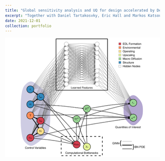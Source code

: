 ```yaml
---
title: "Global sensitivity analysis and UQ for design accelerated by Deep Neural Networks (DNNs)"
excerpt: "Together with Daniel Tartakosvky, Eric Hall and Markos Katsoulakis, at [Stanford University]([Stanford University](https://www.stanford.edu/)) I worked on developing DNN approaches to accelerate mutual information-based sensitivity studies and uncertainty quantification for design of multiscale systems.<br/><img src='/images/NN.png'>"
date: 2021-12-01
collection: portfolio
---
```


<img src='/images/GINN.png'>  